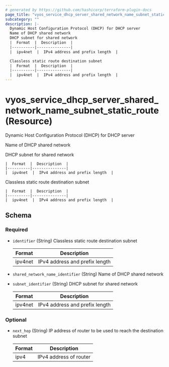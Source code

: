 ```yaml
---
# generated by https://github.com/hashicorp/terraform-plugin-docs
page_title: "vyos_service_dhcp_server_shared_network_name_subnet_static_route Resource - vyos"
subcategory: ""
description: |-
  Dynamic Host Configuration Protocol (DHCP) for DHCP server
  Name of DHCP shared network
  DHCP subnet for shared network
  |  Format  |  Description  |
  |----------|---------------|
  |  ipv4net  |  IPv4 address and prefix length  |

  Classless static route destination subnet
  |  Format  |  Description  |
  |----------|---------------|
  |  ipv4net  |  IPv4 address and prefix length  |
---
```


# vyos_service_dhcp_server_shared_network_name_subnet_static_route (Resource)

Dynamic Host Configuration Protocol (DHCP) for DHCP server

Name of DHCP shared network

DHCP subnet for shared network

    |  Format  |  Description  |
    |----------|---------------|
    |  ipv4net  |  IPv4 address and prefix length  |

Classless static route destination subnet

    |  Format  |  Description  |
    |----------|---------------|
    |  ipv4net  |  IPv4 address and prefix length  |



<!-- schema generated by tfplugindocs -->
## Schema

### Required

- `identifier` (String) Classless static route destination subnet

    |  Format  |  Description  |
    |----------|---------------|
    |  ipv4net  |  IPv4 address and prefix length  |
- `shared_network_name_identifier` (String) Name of DHCP shared network
- `subnet_identifier` (String) DHCP subnet for shared network

    |  Format  |  Description  |
    |----------|---------------|
    |  ipv4net  |  IPv4 address and prefix length  |

### Optional

- `next_hop` (String) IP address of router to be used to reach the destination subnet

    |  Format  |  Description  |
    |----------|---------------|
    |  ipv4  |  IPv4 address of router  |

